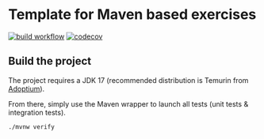 # Template for Maven based exercises

[![build workflow](https://github.com/chheikhlo/uml_grapher/actions/workflows/build.yml/badge.svg)](https://github.com/chheikhlo/uml_grapher/actions)
[![codecov](https://codecov.io/gh/chheikhlo/uml_grapher/branch/main/graph/badge.svg)](https://codecov.io/gh/chheikhlo/uml_grapher)

## Build the project

The project requires a JDK 17 (recommended distribution is Temurin from [Adoptium](https://adoptium.net/)).

From there, simply use the Maven wrapper to launch all tests (unit tests & integration tests).

`./mvnw verify`
